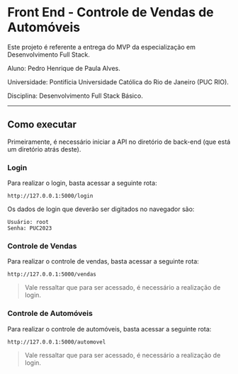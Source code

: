 # **Front End - Controle de Vendas de Automóveis**

Este projeto é referente a entrega do MVP da especialização em Desenvolvimento Full Stack.

Aluno: Pedro Henrique de Paula Alves.

Universidade: Pontifícia Universidade Católica do Rio de Janeiro (PUC RIO).

Disciplina: Desenvolvimento Full Stack Básico.

---
## **Como executar**

Primeiramente, é necessário iniciar a API no diretório de back-end (que está um diretório atrás deste).

### **Login**
Para realizar o login, basta acessar a seguinte rota:
    
    http://127.0.0.1:5000/login

Os dados de login que deverão ser digitados no navegador são:
    
    Usuário: root
    Senha: PUC2023

### **Controle de Vendas**

Para realizar o controle de vendas, basta acessar a seguinte rota:
    
    http://127.0.0.1:5000/vendas

> Vale ressaltar que para ser acessado, é necessário a realização de login.

### **Controle de Automóveis**

Para realizar o controle de automóveis, basta acessar a seguinte rota:
    
    http://127.0.0.1:5000/automovel

> Vale ressaltar que para ser acessado, é necessário a realização de login.